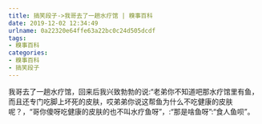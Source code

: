 ```yaml
---
title: 搞笑段子->我哥去了一趟水疗馆 | 糗事百科
date: 2019-12-02 12:34:49
urlname: 0a22320e64ffe63a22bc0c24d505dcdf
tags: 
- 糗事百科
categories:
- 糗事百科
- 搞笑段子
---
```

我哥去了一趟水疗馆，回来后我兴致勃勃的说:“老弟你不知道吧那水疗馆里有鱼，而且还专门吃脚上坏死的皮肤，哎弟弟你说这帮鱼为什么不吃健康的皮肤呢？，“哥你傻呀吃健康的皮肤的也不叫水疗鱼呀”，:“那是啥鱼呀”:“食人鱼呗”。



